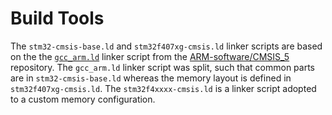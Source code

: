 # Build Tools

The `stm32-cmsis-base.ld` and `stm32f407xg-cmsis.ld` linker scripts are based on the the [`gcc_arm.ld`](https://github.com/ARM-software/CMSIS_5/blob/ca1b514243d8e69f1a8190e59de4b0c4ea6bdcaa/Device/_Template_Vendor/Vendor/Device/Source/GCC/gcc_arm.ld) linker script from the [ARM-software/CMSIS_5](https://github.com/ARM-software/CMSIS_5) repository. The `gcc_arm.ld` linker script was split, such that common parts are in `stm32-cmsis-base.ld` whereas the memory layout is defined in `stm32f407xg-cmsis.ld`.
The `stm32f4xxxx-cmsis.ld` is a linker script adopted to a custom memory configuration.
